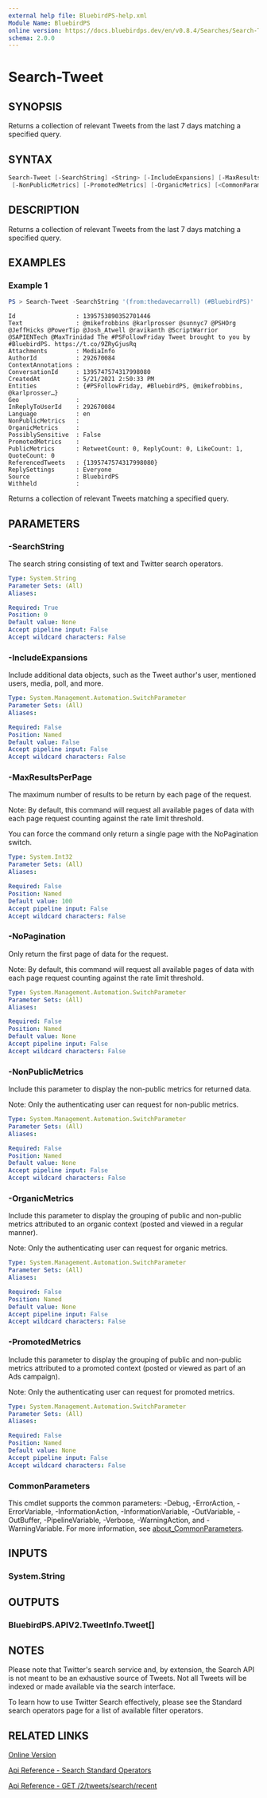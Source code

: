```yaml
---
external help file: BluebirdPS-help.xml
Module Name: BluebirdPS
online version: https://docs.bluebirdps.dev/en/v0.8.4/Searches/Search-Tweet
schema: 2.0.0
---
```


# Search-Tweet

## SYNOPSIS

Returns a collection of relevant Tweets from the last 7 days matching a specified query.

## SYNTAX

```powershell
Search-Tweet [-SearchString] <String> [-IncludeExpansions] [-MaxResultsPerPage <Int32>] [-NoPagination]
 [-NonPublicMetrics] [-PromotedMetrics] [-OrganicMetrics] [<CommonParameters>]
```

## DESCRIPTION

Returns a collection of relevant Tweets from the last 7 days matching a specified query.

## EXAMPLES

### Example 1

```powershell
PS > Search-Tweet -SearchString '(from:thedavecarroll) (#BluebirdPS)'
```

```text
Id                 : 1395753890352701446
Text               : @mikefrobbins @karlprosser @sunnyc7 @PSHOrg @JeffHicks @PowerTip @Josh_Atwell @ravikanth @ScriptWarrior @SAPIENTech @MaxTrinidad The #PSFollowFriday Tweet brought to you by #BluebirdPS. https://t.co/9ZRyGjusRq
Attachments        : MediaInfo
AuthorId           : 292670084
ContextAnnotations :
ConversationId     : 1395747574317998080
CreatedAt          : 5/21/2021 2:50:33 PM
Entities           : {#PSFollowFriday, #BluebirdPS, @mikefrobbins, @karlprosser…}
Geo                :
InReplyToUserId    : 292670084
Language           : en
NonPublicMetrics   :
OrganicMetrics     :
PossiblySensitive  : False
PromotedMetrics    :
PublicMetrics      : RetweetCount: 0, ReplyCount: 0, LikeCount: 1, QuoteCount: 0
ReferencedTweets   : {1395747574317998080}
ReplySettings      : Everyone
Source             : BluebirdPS
Withheld           :
```

Returns a collection of relevant Tweets matching a specified query.

## PARAMETERS

### -SearchString

The search string consisting of text and Twitter search operators.

```yaml
Type: System.String
Parameter Sets: (All)
Aliases:

Required: True
Position: 0
Default value: None
Accept pipeline input: False
Accept wildcard characters: False
```

### -IncludeExpansions

Include additional data objects, such as the Tweet author's user, mentioned users, media, poll, and more.

```yaml
Type: System.Management.Automation.SwitchParameter
Parameter Sets: (All)
Aliases:

Required: False
Position: Named
Default value: False
Accept pipeline input: False
Accept wildcard characters: False
```

### -MaxResultsPerPage

The maximum number of results to be return by each page of the request.

Note:
By default, this command will request all available pages of data with each page request counting against the rate limit threshold.

You can force the command only return a single page with the NoPagination switch.

```yaml
Type: System.Int32
Parameter Sets: (All)
Aliases:

Required: False
Position: Named
Default value: 100
Accept pipeline input: False
Accept wildcard characters: False
```

### -NoPagination

Only return the first page of data for the request.

Note:
By default, this command will request all available pages of data with each page request counting against the rate limit threshold.

```yaml
Type: System.Management.Automation.SwitchParameter
Parameter Sets: (All)
Aliases:

Required: False
Position: Named
Default value: None
Accept pipeline input: False
Accept wildcard characters: False
```

### -NonPublicMetrics

Include this parameter to display the non-public metrics for returned data.

Note:
Only the authenticating user can request for non-public metrics.

```yaml
Type: System.Management.Automation.SwitchParameter
Parameter Sets: (All)
Aliases:

Required: False
Position: Named
Default value: None
Accept pipeline input: False
Accept wildcard characters: False
```

### -OrganicMetrics

Include this parameter to display the grouping of public and non-public metrics attributed to an organic context (posted and viewed in a regular manner).

Note:
Only the authenticating user can request for organic metrics.

```yaml
Type: System.Management.Automation.SwitchParameter
Parameter Sets: (All)
Aliases:

Required: False
Position: Named
Default value: None
Accept pipeline input: False
Accept wildcard characters: False
```

### -PromotedMetrics

Include this parameter to display the grouping of public and non-public metrics attributed to a promoted context (posted or viewed as part of an Ads campaign).

Note:
Only the authenticating user can request for promoted metrics.

```yaml
Type: System.Management.Automation.SwitchParameter
Parameter Sets: (All)
Aliases:

Required: False
Position: Named
Default value: None
Accept pipeline input: False
Accept wildcard characters: False
```

### CommonParameters

This cmdlet supports the common parameters: -Debug, -ErrorAction, -ErrorVariable, -InformationAction, -InformationVariable, -OutVariable, -OutBuffer, -PipelineVariable, -Verbose, -WarningAction, and -WarningVariable. For more information, see [about_CommonParameters](http://go.microsoft.com/fwlink/?LinkID=113216).

## INPUTS

### System.String

## OUTPUTS

### BluebirdPS.APIV2.TweetInfo.Tweet[]

## NOTES

Please note that Twitter's search service and, by extension, the Search API is not meant to be an exhaustive source of Tweets.
Not all Tweets will be indexed or made available via the search interface.

To learn how to use Twitter Search effectively, please see the Standard search operators page for a list of available filter operators.

## RELATED LINKS

[Online Version](https://docs.bluebirdps.dev/en/v0.8.4/Searches/Search-Tweet)

[Api Reference - Search Standard Operators](https://developer.twitter.com/en/docs/twitter-api/v1/rules-and-filtering/overview/standard-operators)

[Api Reference - GET /2/tweets/search/recent](https://developer.twitter.com/en/docs/twitter-api/tweets/search/api-reference/get-tweets-search-recent)
